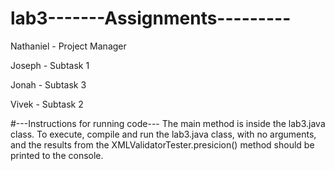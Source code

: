 # lab3-------Assignments---------

Nathaniel - Project Manager

Joseph - Subtask 1

Jonah - Subtask 3

Vivek - Subtask 2

#---Instructions for running code---
The main method is inside the lab3.java class. To execute, compile and run the lab3.java class, with no
arguments, and the results from the XMLValidatorTester.presicion() method should be printed to the console.

